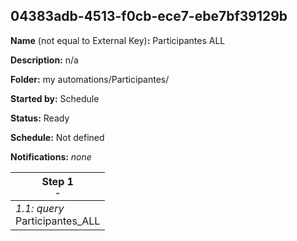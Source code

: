 ## 04383adb-4513-f0cb-ece7-ebe7bf39129b

**Name** (not equal to External Key)**:** Participantes ALL

**Description:** n/a

**Folder:** my automations/Participantes/

**Started by:** Schedule

**Status:** Ready

**Schedule:** Not defined

**Notifications:** _none_


| Step 1<br>_<small>-</small>_ |
| --- |
| _1.1: query_<br>Participantes_ALL |
